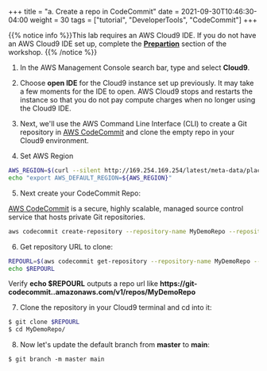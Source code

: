 +++
title = "a. Create a repo in CodeCommit"
date = 2021-09-30T10:46:30-04:00
weight = 30
tags = ["tutorial", "DeveloperTools", "CodeCommit"]
+++

{{% notice info %}}This lab requires an AWS Cloud9 IDE. If you do not have an AWS Cloud9 IDE set up, complete the **[Prepartion](/02-aws-getting-started.html)** section of the workshop.
{{% /notice %}}

1. In the AWS Management Console search bar, type and select **Cloud9**.
	
2. Choose **open IDE** for the Cloud9 instance set up previously. It may take a few moments for the IDE to open. AWS Cloud9 stops and restarts the instance so that you do not pay compute charges when no longer using the Cloud9 IDE.

3. Next, we'll use the AWS Command Line Interface (CLI) to create a Git repository in [AWS CodeCommit](https://aws.amazon.com/codecommit/) and clone the empty repo in your Cloud9 environment.

4. Set AWS Region

```bash
AWS_REGION=$(curl --silent http://169.254.169.254/latest/meta-data/placement/region)
echo "export AWS_DEFAULT_REGION=${AWS_REGION}"
```

5. Next create your CodeCommit Repo:

[AWS CodeCommit](https://aws.amazon.com/codecommit/) is a secure, highly scalable, managed source control service that hosts private Git repositories.

```bash
aws codecommit create-repository --repository-name MyDemoRepo --repository-description "My demonstration repository" --tags Team=SC21 --region $AWS_DEFAULT_REGION
```

6. Get repository URL to clone:

```bash
REPOURL=$(aws codecommit get-repository --repository-name MyDemoRepo --query repositoryMetadata.cloneUrlHttp --output text --region $AWS_DEFAULT_REGION)
echo $REPOURL
```

Verify **echo $REPOURL** outputs a repo url like **https://git-codecommit.<region>.amazonaws.com/v1/repos/MyDemoRepo**

7. Clone the repository in your Cloud9 terminal and cd into it:

```bash
$ git clone $REPOURL
$ cd MyDemoRepo/
```

8. Now let's update the default branch from **master** to **main**:
```
$ git branch -m master main
```
